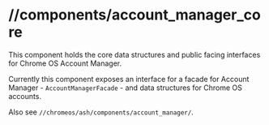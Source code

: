 # //components/account_manager_core

This component holds the core data structures and public facing interfaces for
Chrome OS Account Manager.

Currently this component exposes an interface for a facade for Account Manager -
`AccountManagerFacade` - and data structures for Chrome OS accounts.

Also see `//chromeos/ash/components/account_manager/`.

